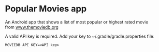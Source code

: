 # Popular Movies app
An Android app that shows a list of most popular or highest rated movie from www.themoviedb.org

A valid API key is required. Add your key to ~/.gradle/gradle.properties file:
```
MOVIEDB_API_KEY=<API key>
```

